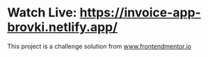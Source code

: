 # Watch Live: https://invoice-app-brovki.netlify.app/

This project is a challenge solution from www.frontendmentor.io
